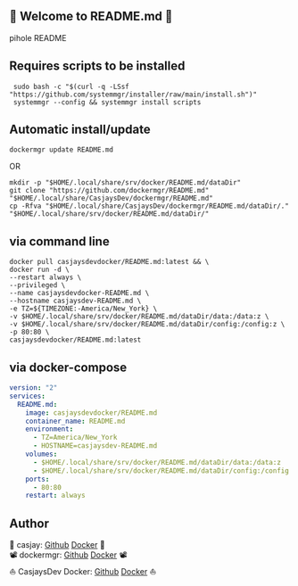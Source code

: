 ## 👋 Welcome to README.md 🚀  

pihole README  
  
  
## Requires scripts to be installed  

```shell
 sudo bash -c "$(curl -q -LSsf "https://github.com/systemmgr/installer/raw/main/install.sh")"
 systemmgr --config && systemmgr install scripts  
```

## Automatic install/update  

```shell
dockermgr update README.md
```

OR

```shell
mkdir -p "$HOME/.local/share/srv/docker/README.md/dataDir"
git clone "https://github.com/dockermgr/README.md" "$HOME/.local/share/CasjaysDev/dockermgr/README.md"
cp -Rfva "$HOME/.local/share/CasjaysDev/dockermgr/README.md/dataDir/." "$HOME/.local/share/srv/docker/README.md/dataDir/"
```

## via command line  

```shell
docker pull casjaysdevdocker/README.md:latest && \
docker run -d \
--restart always \
--privileged \
--name casjaysdevdocker-README.md \
--hostname casjaysdev-README.md \
-e TZ=${TIMEZONE:-America/New_York} \
-v $HOME/.local/share/srv/docker/README.md/dataDir/data:/data:z \
-v $HOME/.local/share/srv/docker/README.md/dataDir/config:/config:z \
-p 80:80 \
casjaysdevdocker/README.md:latest
```

## via docker-compose  

```yaml
version: "2"
services:
  README.md:
    image: casjaysdevdocker/README.md
    container_name: README.md
    environment:
      - TZ=America/New_York
      - HOSTNAME=casjaysdev-README.md
    volumes:
      - $HOME/.local/share/srv/docker/README.md/dataDir/data:/data:z
      - $HOME/.local/share/srv/docker/README.md/dataDir/config:/config:z
    ports:
      - 80:80
    restart: always
```

## Author  

🤖 casjay: [Github](https://github.com/casjay) [Docker](https://hub.docker.com/r/casjay) 🤖  
📽 dockermgr: [Github](https://github.com/dockermgr) [Docker](https://hub.docker.com/r/dockermgr) 📽  
⛵ CasjaysDev Docker: [Github](https://github.com/casjaysdevdocker) [Docker](https://hub.docker.com/r/casjaysdevdocker) ⛵  
